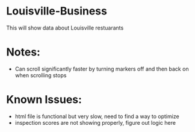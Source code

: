 # Louisville-Business
 This will show data about Louisville restuarants

# Notes: 
 - Can scroll significantly faster by turning markers off and then back on when scrolling stops

# Known Issues:
 - html file is functional but very slow, need to find a way to optimize
 - inspection scores are not showing properly, figure out logic here
